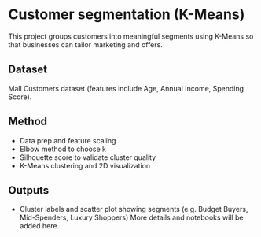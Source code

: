 # Customer segmentation (K-Means)
This project groups customers into meaningful segments using K-Means so that businesses can tailor marketing and offers.
## Dataset
Mall Customers dataset (features include Age, Annual Income, Spending Score).
## Method
- Data prep and feature scaling
- Elbow method to choose k
- Silhouette score to validate cluster quality
- K-Means clustering and 2D visualization
## Outputs
- Cluster labels and scatter plot showing segments (e.g. Budget Buyers, Mid-Spenders, Luxury Shoppers)
More details and notebooks will be added here.
